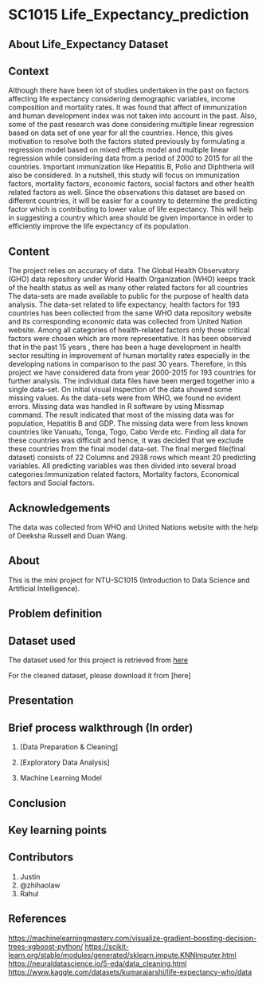 # SC1015 Life_Expectancy_prediction

## About  Life_Expectancy Dataset

## Context
Although there have been lot of studies undertaken in the past on factors affecting life expectancy considering demographic variables, income composition and mortality rates. It was found that affect of immunization and human development index was not taken into account in the past. Also, some of the past research was done considering multiple linear regression based on data set of one year for all the countries. Hence, this gives motivation to resolve both the factors stated previously by formulating a regression model based on mixed effects model and multiple linear regression while considering data from a period of 2000 to 2015 for all the countries. Important immunization like Hepatitis B, Polio and Diphtheria will also be considered. In a nutshell, this study will focus on immunization factors, mortality factors, economic factors, social factors and other health related factors as well. Since the observations this dataset are based on different countries, it will be easier for a country to determine the predicting factor which is contributing to lower value of life expectancy. This will help in suggesting a country which area should be given importance in order to efficiently improve the life expectancy of its population.

## Content
The project relies on accuracy of data. The Global Health Observatory (GHO) data repository under World Health Organization (WHO) keeps track of the health status as well as many other related factors for all countries The data-sets are made available to public for the purpose of health data analysis. The data-set related to life expectancy, health factors for 193 countries has been collected from the same WHO data repository website and its corresponding economic data was collected from United Nation website. Among all categories of health-related factors only those critical factors were chosen which are more representative. It has been observed that in the past 15 years , there has been a huge development in health sector resulting in improvement of human mortality rates especially in the developing nations in comparison to the past 30 years. Therefore, in this project we have considered data from year 2000-2015 for 193 countries for further analysis. The individual data files have been merged together into a single data-set. On initial visual inspection of the data showed some missing values. As the data-sets were from WHO, we found no evident errors. Missing data was handled in R software by using Missmap command. The result indicated that most of the missing data was for population, Hepatitis B and GDP. The missing data were from less known countries like Vanuatu, Tonga, Togo, Cabo Verde etc. Finding all data for these countries was difficult and hence, it was decided that we exclude these countries from the final model data-set. The final merged file(final dataset) consists of 22 Columns and 2938 rows which meant 20 predicting variables. All predicting variables was then divided into several broad categories:​Immunization related factors, Mortality factors, Economical factors and Social factors.

## Acknowledgements
The data was collected from WHO and United Nations website with the help of Deeksha Russell and Duan Wang.

## About

This is the mini project for NTU-SC1015 (Introduction to Data Science and Artificial Intelligence).



## Problem definition


## Dataset used
The dataset used for this project is retrieved from [here](https://www.kaggle.com/datasets/kumarajarshi/life-expectancy-who/data)

For the cleaned dataset, please download it from [here]

## Presentation


## Brief process walkthrough (In order)

1. [Data Preparation & Cleaning]


2. [Exploratory Data Analysis]
   

3. Machine Learning Model



## Conclusion


## Key learning points



## Contributors

1. Justin
2. @zhihaolaw
3. Rahul

## References
https://machinelearningmastery.com/visualize-gradient-boosting-decision-trees-xgboost-python/
https://scikit-learn.org/stable/modules/generated/sklearn.impute.KNNImputer.html
https://neuraldatascience.io/5-eda/data_cleaning.html
https://www.kaggle.com/datasets/kumarajarshi/life-expectancy-who/data


